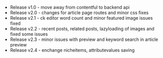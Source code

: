 * Release v1.0 - move away from contentful to backend api
* Release v2.0 - changes for article page routes and minor css fixes
* Release v2.1 - ck editor word count and minor featured image issues fixed
* Release v2.2 - recent posts, related posts, lazyloading of images and fixed some issues
* Release v2.3 - minor issues with preview and keyword search in article preview
* Release v2.4 - enchange nicheitems, attributevalues saving

